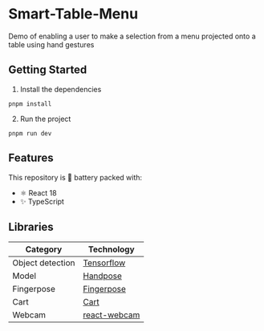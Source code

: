 # Smart-Table-Menu
Demo of enabling a user to make a selection from a menu projected onto a table using hand gestures

## Getting Started

1. Install the dependencies

```
pnpm install
```

2. Run the project

```
pnpm run dev
```

## Features

This repository is 🔋 battery packed with:

- ⚛️ React 18
- ✨ TypeScript

## Libraries

| Category         | Technology                                                                |
| ---------------- | ------------------------------------------------------------------------- |
| Object detection | [Tensorflow](https://github.com/tensorflow/tfjs)                          |
| Model            | [Handpose](https://www.npmjs.com/package/@tensorflow-models/handpose)     |
| Fingerpose       | [Fingerpose](https://github.com/andypotato/fingerpose)                    |
| Cart             | [Cart](https://www.npmjs.com/package/react-use-cart)                      |
| Webcam           | [react-webcam](https://github.com/mozmorris/react-webcam)                 |
